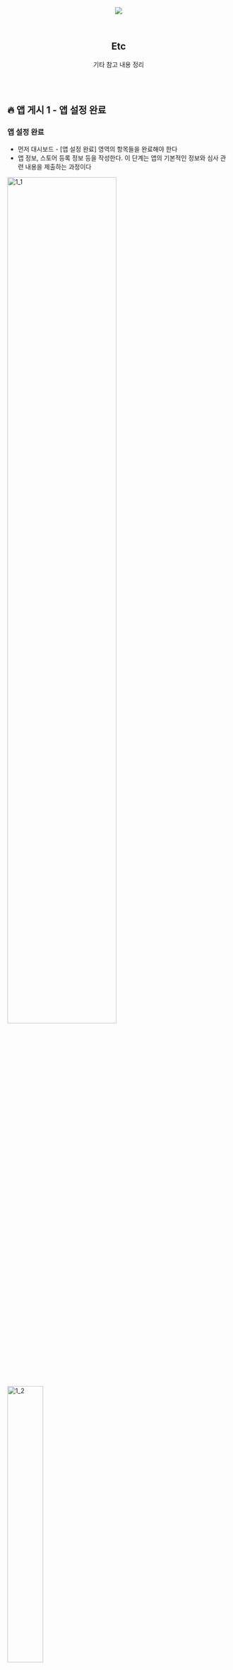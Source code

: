 <div align="center">
  <p>
    <img src="../README.assets/android.png">
  </p>
  <br>
  <h2>Etc</h2>
  <p>기타 참고 내용 정리</p>
  <br>
  <br>
</div>

## 🔥 앱 게시 1 - 앱 설정 완료

### 앱 설정 완료

- 먼저 대시보드 - [앱 설정 완료] 영역의 항목들을 완료해야 한다
- 앱 정보, 스토어 등록 정보 등을 작성한다. 이 단계는 앱의 기본적인 정보와 심사 관련 내용을 제출하는 과정이다

<img src="../README.assets/1_1.png" alt="1_1" align="center" width="70%" />

<img src="../README.assets/1_2.png" alt="1_2" align="center" width="40%" />

✅ 총 11개의 항목에 정보를 입력해서 완료한다

<br>

## 1. 개인정보처리방침 설정

### 1-1)

URL을 만들기 위해 [Google Sites] 로 이용

https://sites.google.com 

### 1-2)

<img src="../README.assets/1_3.png" alt="1_3" align="center" width="40%" />

👉 새 사이트 시작 - [빈 사이트] 클릭 

### 1-3)

<img src="../README.assets/1_4.png" alt="1_4" align="center" width="70%" />

👉 [텍스트 상자] 클릭해서 내용 작성 후 [게시] 클릭

### 1-4)

<img src="../README.assets/1_5.png" alt="1_5" align="center" width="60%" />

👉 원하는 주소 입력 후 [게시] 클릭

### 1-5)

<img src="../README.assets/1_6.png" alt="1_6" align="center" width="40%" />

<img src="../README.assets/1_7.png" alt="1_7" align="center" width="50%" />

👉 게시된 링크 복사

### 1-6)

<img src="../README.assets/1_8.png" alt="1_8" align="center" width="70%" />

👉 등록 후 저장

<br>

### 참고한 곳

✔️ https://www.youtube.com/watch?v=jZDpz3b7Zp4

✔️ https://cafe.naver.com/technotealec/150

✔️ https://www.privacy.go.kr/front/per/inf/perInfStep01.do

<br>

## 2. 앱 액세스 권한

<img src="../README.assets/1_9.png" alt="1_9" align="center" width="60%" />

👉 로그인 기능 없는 경우, [액세스 제한 없이 ~] 선택

👉 카카오톡 로그인 같은 로그인 기능이 있는 경우, [앱의 전체 또는 일부 기능이 제한됨] 선택

<br>

### [앱의 전체 또는 일부 기능이 제한됨] 관련

👉 [안내 추가] 클릭 후 아래와 같이 내용 작성

<img src="../README.assets/1_10.png" alt="1_10" align="center" width="70%" />

<br>

## 3. 광고

<img src="../README.assets/1_10_1.png" alt="1_10_1" align="center" width="60%" />

<br>

## 4. 콘텐츠 등급

### 4-1) 카테고리

<img src="../README.assets/1_11.png" alt="1_11" align="center" width="60%" />

### 4-2) 설문지

<img src="../README.assets/1_12.png" alt="1_12" align="center" width="60%" />

<img src="../README.assets/1_13.png" alt="1_13" align="center" width="60%" />

<img src="../README.assets/1_14.png" alt="1_14" align="center" width="40%" />

### 4-3) 요약

<img src="../README.assets/1_15.png" alt="1_15" align="center" width="60%" />

<br>

## 5. 타겟층

<img src="../README.assets/1_16.png" alt="1_16" align="center" width="50%" />

<br>

## 6. 데이터 보안

<img src="../README.assets/1_17.png" alt="1_17" align="center" width="60%" />

<img src="../README.assets/1_18.png" alt="1_18" align="center" width="60%" />

<br>

## 7. 정부 앱

<img src="../README.assets/1_19.png" alt="1_19" align="center" width="70%" />

<br>

## 8. 금융 기능

<img src="../README.assets/1_20.png" alt="1_20" align="center" width="50%" />

<img src="../README.assets/1_21.png" alt="1_21" align="center" width="50%" />

<img src="../README.assets/1_22.png" alt="1_22" align="center" width="50%" />

## 9. 건강

<img src="../README.assets/1_23.png" alt="1_23" align="center" width="50%" />

<br>

## 10. 앱 카테고리 선택 및 연락처 세부정보 제공

### 10-1) 앱 카테고리

<img src="../README.assets/1_24.png" alt="1_24" align="center" width="70%" />

<img src="../README.assets/1_25.png" alt="1_25" align="center" width="60%" />

👉 앱에 해당하는 카테고리를 선택

<br>

### 10-2) 연락처 세부정보

<img src="../README.assets/1_26.png" alt="1_26" align="center" width="60%" />

<img src="../README.assets/1_27.png" alt="1_27" align="center" width="50%" />

👉 [ 수정 ] 클릭 후 이메일 입력

<br>

## 11. 스토어 등록정보 설정

### 필수로 입력해야 하는 항목

- 앱 이름
- 간단한 설명
- 자세한 설명
- 앱 아이콘 (최대 1MB, 512x512 px)
- 그래픽 이미지 (최대 15MB, 1024x500 px)
- 휴대전화 스크린샷 (2장 이상, 크기는 1080x1920 px 추천)
- 7인치, 10인치 태블릿 스크린샷 (1장 이상, 크기는 1920x1080 px 추천)

<br>

## 앱 게시 2 단계

[앱 설정 완료] 단계를 완료하면, [비공개 테스트] 단계 진행 후 검토를 제출한다

자세한 내용은 아래 문서 참고

[앱 게시 2 문서](../앱_게시_2/README.md)
